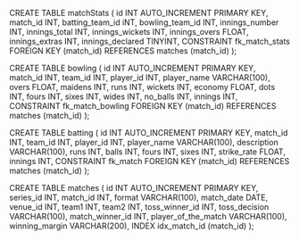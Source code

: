 CREATE TABLE matchStats (
id INT AUTO_INCREMENT PRIMARY KEY,
match_id INT,
batting_team_id iNT,
bowling_team_id INT,
innings_number INT,
innings_total INT,
innings_wickets INT,
innings_overs FLOAT,
innings_extras INT,
innings_declared TINYINT,
CONSTRAINT fk_match_stats
FOREIGN KEY (match_id) REFERENCES matches (match_id)
);

CREATE TABLE bowling (
id INT AUTO_INCREMENT PRIMARY KEY,
match_id INT,
team_id INT,
player_id INT,
player_name VARCHAR(100),
overs FLOAT,
maidens INT,
runs INT,
wickets INT,
economy FLOAT,
dots INT,
fours INT,
sixes INT,
wides INT,
no_balls INT,
innings INT,
CONSTRAINT fk_match_bowling
FOREIGN KEY (match_id) REFERENCES matches (match_id)
);

CREATE TABLE batting (
id INT AUTO_INCREMENT PRIMARY KEY,
match_id INT,
team_id INT,
player_id INT,
player_name VARCHAR(100),
description VARCHAR(100),
runs INT,
balls INT,
fours INT,
sixes INT,
strike_rate FLOAT,
innings INT,
CONSTRAINT fk_match
FOREIGN KEY (match_id) REFERENCES matches (match_id)
);

CREATE TABLE matches (
id INT AUTO_INCREMENT PRIMARY KEY,
series_id INT,
match_id INT,
format VARCHAR(100),
match_date DATE,
venue_id INT,
team1 INT,
team2 INT,
toss_winner_id INT,
toss_decision VARCHAR(100),
match_winner_id INT,
player_of_the_match VARCHAR(100),
winning_margin VARCHAR(200),
INDEX idx_match_id (match_id)
);
